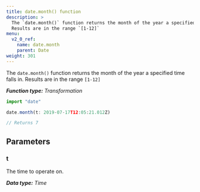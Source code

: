 ```yaml
---
title: date.month() function
description: >
  The `date.month()` function returns the month of the year a specified time falls in.
  Results are in the range `[1-12]`
menu:
  v2_0_ref:
    name: date.month
    parent: Date
weight: 301
---
```


The `date.month()` function returns the month of the year a specified time falls in.
Results are in the range `[1-12]`

_**Function type:** Transformation_  

```js
import "date"

date.month(t: 2019-07-17T12:05:21.012Z)

// Returns 7
```

## Parameters

### t
The time to operate on.

_**Data type:** Time_
